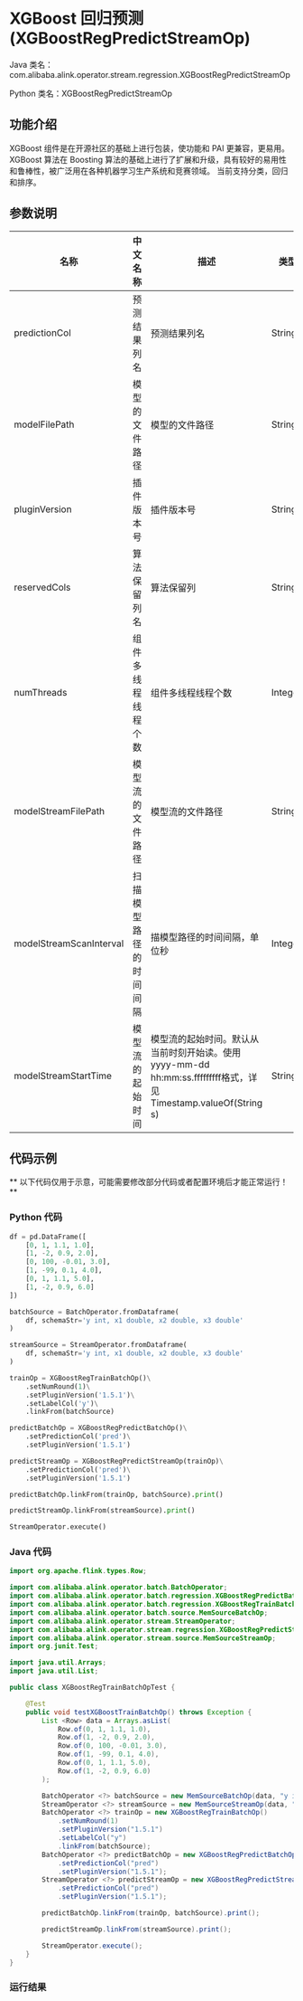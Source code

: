 # XGBoost 回归预测 (XGBoostRegPredictStreamOp)
Java 类名：com.alibaba.alink.operator.stream.regression.XGBoostRegPredictStreamOp

Python 类名：XGBoostRegPredictStreamOp


## 功能介绍
XGBoost 组件是在开源社区的基础上进行包装，使功能和 PAI 更兼容，更易用。
XGBoost 算法在 Boosting 算法的基础上进行了扩展和升级，具有较好的易用性和鲁棒性，被广泛用在各种机器学习生产系统和竞赛领域。
当前支持分类，回归和排序。

## 参数说明

| 名称 | 中文名称 | 描述 | 类型 | 是否必须？ | 取值范围 | 默认值 |
| --- | --- | --- | --- | --- | --- | --- |
| predictionCol | 预测结果列名 | 预测结果列名 | String | ✓ |  |  |
| modelFilePath | 模型的文件路径 | 模型的文件路径 | String |  |  | null |
| pluginVersion | 插件版本号 | 插件版本号 | String |  |  | "1.5.1" |
| reservedCols | 算法保留列名 | 算法保留列 | String[] |  |  | null |
| numThreads | 组件多线程线程个数 | 组件多线程线程个数 | Integer |  |  | 1 |
| modelStreamFilePath | 模型流的文件路径 | 模型流的文件路径 | String |  |  | null |
| modelStreamScanInterval | 扫描模型路径的时间间隔 | 描模型路径的时间间隔，单位秒 | Integer |  |  | 10 |
| modelStreamStartTime | 模型流的起始时间 | 模型流的起始时间。默认从当前时刻开始读。使用yyyy-mm-dd hh:mm:ss.fffffffff格式，详见Timestamp.valueOf(String s) | String |  |  | null |

## 代码示例

** 以下代码仅用于示意，可能需要修改部分代码或者配置环境后才能正常运行！**

### Python 代码

```python
df = pd.DataFrame([
    [0, 1, 1.1, 1.0],
    [1, -2, 0.9, 2.0],
    [0, 100, -0.01, 3.0],
    [1, -99, 0.1, 4.0],
    [0, 1, 1.1, 5.0],
    [1, -2, 0.9, 6.0]
])

batchSource = BatchOperator.fromDataframe(
    df, schemaStr='y int, x1 double, x2 double, x3 double'
)

streamSource = StreamOperator.fromDataframe(
    df, schemaStr='y int, x1 double, x2 double, x3 double'
)

trainOp = XGBoostRegTrainBatchOp()\
    .setNumRound(1)\
    .setPluginVersion('1.5.1')\
    .setLabelCol('y')\
    .linkFrom(batchSource)

predictBatchOp = XGBoostRegPredictBatchOp()\
    .setPredictionCol('pred')\
    .setPluginVersion('1.5.1')

predictStreamOp = XGBoostRegPredictStreamOp(trainOp)\
    .setPredictionCol('pred')\
    .setPluginVersion('1.5.1')

predictBatchOp.linkFrom(trainOp, batchSource).print()

predictStreamOp.linkFrom(streamSource).print()

StreamOperator.execute()
```

### Java 代码
```java
import org.apache.flink.types.Row;

import com.alibaba.alink.operator.batch.BatchOperator;
import com.alibaba.alink.operator.batch.regression.XGBoostRegPredictBatchOp;
import com.alibaba.alink.operator.batch.regression.XGBoostRegTrainBatchOp;
import com.alibaba.alink.operator.batch.source.MemSourceBatchOp;
import com.alibaba.alink.operator.stream.StreamOperator;
import com.alibaba.alink.operator.stream.regression.XGBoostRegPredictStreamOp;
import com.alibaba.alink.operator.stream.source.MemSourceStreamOp;
import org.junit.Test;

import java.util.Arrays;
import java.util.List;

public class XGBoostRegTrainBatchOpTest {

	@Test
	public void testXGBoostTrainBatchOp() throws Exception {
		List <Row> data = Arrays.asList(
			Row.of(0, 1, 1.1, 1.0),
			Row.of(1, -2, 0.9, 2.0),
			Row.of(0, 100, -0.01, 3.0),
			Row.of(1, -99, 0.1, 4.0),
			Row.of(0, 1, 1.1, 5.0),
			Row.of(1, -2, 0.9, 6.0)
		);

		BatchOperator <?> batchSource = new MemSourceBatchOp(data, "y int, x1 int, x2 double, x3 double");
		StreamOperator <?> streamSource = new MemSourceStreamOp(data, "y int, x1 int, x2 double, x3 double");
		BatchOperator <?> trainOp = new XGBoostRegTrainBatchOp()
			.setNumRound(1)
			.setPluginVersion("1.5.1")
			.setLabelCol("y")
			.linkFrom(batchSource);
		BatchOperator <?> predictBatchOp = new XGBoostRegPredictBatchOp()
			.setPredictionCol("pred")
			.setPluginVersion("1.5.1");
		StreamOperator <?> predictStreamOp = new XGBoostRegPredictStreamOp(trainOp)
			.setPredictionCol("pred")
			.setPluginVersion("1.5.1");

		predictBatchOp.linkFrom(trainOp, batchSource).print();

		predictStreamOp.linkFrom(streamSource).print();

		StreamOperator.execute();
	}
}
```
### 运行结果
